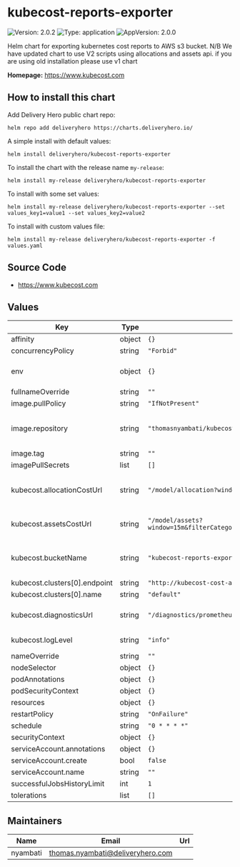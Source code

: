 # kubecost-reports-exporter

![Version: 2.0.2](https://img.shields.io/badge/Version-2.0.2-informational?style=flat-square) ![Type: application](https://img.shields.io/badge/Type-application-informational?style=flat-square) ![AppVersion: 2.0.0](https://img.shields.io/badge/AppVersion-2.0.0-informational?style=flat-square)

Helm chart for exporting kubernetes cost reports to AWS s3 bucket.
N/B We have updated chart to use V2 scripts using allocations and assets api.
if you are using old installation please use v1 chart

**Homepage:** <https://www.kubecost.com>

## How to install this chart

Add Delivery Hero public chart repo:

```console
helm repo add deliveryhero https://charts.deliveryhero.io/
```

A simple install with default values:

```console
helm install deliveryhero/kubecost-reports-exporter
```

To install the chart with the release name `my-release`:

```console
helm install my-release deliveryhero/kubecost-reports-exporter
```

To install with some set values:

```console
helm install my-release deliveryhero/kubecost-reports-exporter --set values_key1=value1 --set values_key2=value2
```

To install with custom values file:

```console
helm install my-release deliveryhero/kubecost-reports-exporter -f values.yaml
```

## Source Code

* <https://www.kubecost.com>

## Values

| Key | Type | Default | Description |
|-----|------|---------|-------------|
| affinity | object | `{}` |  |
| concurrencyPolicy | string | `"Forbid"` |  |
| env | object | `{}` | Extra environment variables |
| fullnameOverride | string | `""` |  |
| image.pullPolicy | string | `"IfNotPresent"` |  |
| image.repository | string | `"thomasnyambati/kubecost-reports-exporter"` | The container image to use |
| image.tag | string | `""` |  |
| imagePullSecrets | list | `[]` |  |
| kubecost.allocationCostUrl | string | `"/model/allocation?window=15m&aggregate=pod&includeAggregatedMetadata=true"` | Url for allocation api cost reports |
| kubecost.assetsCostUrl | string | `"/model/assets?window=15m&filterCategories=Compute&filterTypes=Node&filterServices=Kubernetes"` | Url for assets api cost reports |
| kubecost.bucketName | string | `"kubecost-reports-exporter"` | S3 Bucket name for reports export |
| kubecost.clusters[0].endpoint | string | `"http://kubecost-cost-analyzer:9090"` |  |
| kubecost.clusters[0].name | string | `"default"` |  |
| kubecost.diagnosticsUrl | string | `"/diagnostics/prometheusMetrics"` | Url for prometheus diagnostics |
| kubecost.logLevel | string | `"info"` | exporter log level. |
| nameOverride | string | `""` |  |
| nodeSelector | object | `{}` |  |
| podAnnotations | object | `{}` |  |
| podSecurityContext | object | `{}` |  |
| resources | object | `{}` |  |
| restartPolicy | string | `"OnFailure"` |  |
| schedule | string | `"0 * * * *"` |  |
| securityContext | object | `{}` |  |
| serviceAccount.annotations | object | `{}` |  |
| serviceAccount.create | bool | `false` |  |
| serviceAccount.name | string | `""` |  |
| successfulJobsHistoryLimit | int | `1` |  |
| tolerations | list | `[]` |  |

## Maintainers

| Name | Email | Url |
| ---- | ------ | --- |
| nyambati | <thomas.nyambati@deliveryhero.com> |  |
